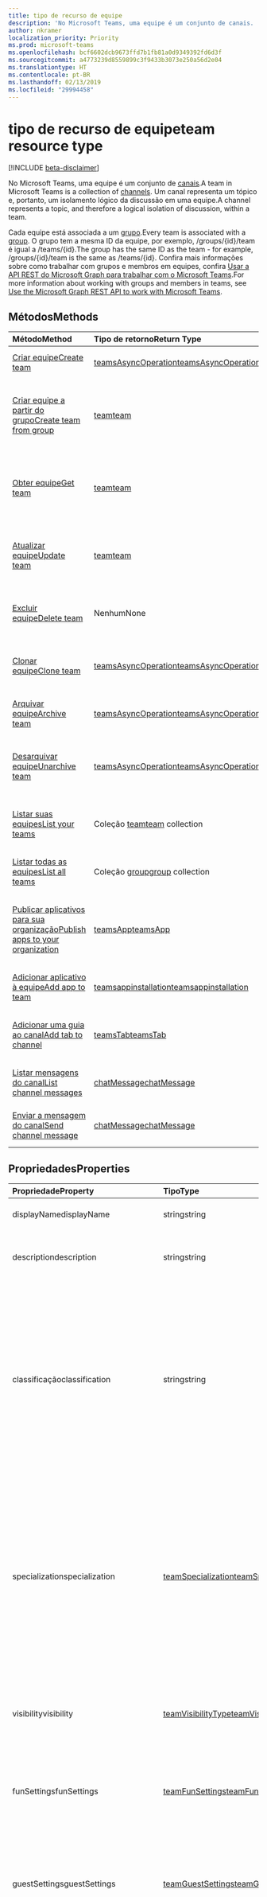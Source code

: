 ```yaml
---
title: tipo de recurso de equipe
description: 'No Microsoft Teams, uma equipe é um conjunto de canais. '
author: nkramer
localization_priority: Priority
ms.prod: microsoft-teams
ms.openlocfilehash: bcf6602dcb9673ffd7b1fb81a0d9349392fd6d3f
ms.sourcegitcommit: a4773239d8559899c3f9433b3073e250a56d2e04
ms.translationtype: HT
ms.contentlocale: pt-BR
ms.lasthandoff: 02/13/2019
ms.locfileid: "29994458"
---
```

# <a name="team-resource-type"></a><span data-ttu-id="e671d-103">tipo de recurso de equipe</span><span class="sxs-lookup"><span data-stu-id="e671d-103">team resource type</span></span>

[!INCLUDE [beta-disclaimer](../../includes/beta-disclaimer.md)]

<span data-ttu-id="e671d-104">No Microsoft Teams, uma equipe é um conjunto de [canais](channel.md).</span><span class="sxs-lookup"><span data-stu-id="e671d-104">A team in Microsoft Teams is a collection of [channels](channel.md).</span></span> <span data-ttu-id="e671d-105">Um canal representa um tópico e, portanto, um isolamento lógico da discussão em uma equipe.</span><span class="sxs-lookup"><span data-stu-id="e671d-105">A channel represents a topic, and therefore a logical isolation of discussion, within a team.</span></span>

<span data-ttu-id="e671d-106">Cada equipe está associada a um [grupo](../resources/group.md).</span><span class="sxs-lookup"><span data-stu-id="e671d-106">Every team is associated with a [group](../resources/group.md).</span></span>
<span data-ttu-id="e671d-107">O grupo tem a mesma ID da equipe, por exemplo, /groups/{id}/team é igual a /teams/{id}.</span><span class="sxs-lookup"><span data-stu-id="e671d-107">The group has the same ID as the team - for example, /groups/{id}/team is the same as /teams/{id}.</span></span>
<span data-ttu-id="e671d-108">Confira mais informações sobre como trabalhar com grupos e membros em equipes, confira [Usar a API REST do Microsoft Graph para trabalhar com o Microsoft Teams](teams-api-overview.md).</span><span class="sxs-lookup"><span data-stu-id="e671d-108">For more information about working with groups and members in teams, see [Use the Microsoft Graph REST API to work with Microsoft Teams](teams-api-overview.md).</span></span>

## <a name="methods"></a><span data-ttu-id="e671d-109">Métodos</span><span class="sxs-lookup"><span data-stu-id="e671d-109">Methods</span></span>

| <span data-ttu-id="e671d-110">Método</span><span class="sxs-lookup"><span data-stu-id="e671d-110">Method</span></span>       | <span data-ttu-id="e671d-111">Tipo de retorno</span><span class="sxs-lookup"><span data-stu-id="e671d-111">Return Type</span></span>  |<span data-ttu-id="e671d-112">Descrição</span><span class="sxs-lookup"><span data-stu-id="e671d-112">Description</span></span>|
|:---------------|:--------|:----------|
|[<span data-ttu-id="e671d-113">Criar equipe</span><span class="sxs-lookup"><span data-stu-id="e671d-113">Create team</span></span>](../api/team-post.md) | [<span data-ttu-id="e671d-114">teamsAsyncOperation</span><span class="sxs-lookup"><span data-stu-id="e671d-114">teamsAsyncOperation</span></span>](teamsasyncoperation.md) | <span data-ttu-id="e671d-115">Crie uma equipe do zero.</span><span class="sxs-lookup"><span data-stu-id="e671d-115">Create a team from scratch.</span></span> |
|[<span data-ttu-id="e671d-116">Criar equipe a partir do grupo</span><span class="sxs-lookup"><span data-stu-id="e671d-116">Create team from group</span></span>](../api/team-put-teams.md) | [<span data-ttu-id="e671d-117">team</span><span class="sxs-lookup"><span data-stu-id="e671d-117">team</span></span>](team.md) | <span data-ttu-id="e671d-118">Crie uma nova equipe ou adicione uma equipe a um grupo existente.</span><span class="sxs-lookup"><span data-stu-id="e671d-118">Create a new team, or add a team to an existing group.</span></span>|
|[<span data-ttu-id="e671d-119">Obter equipe</span><span class="sxs-lookup"><span data-stu-id="e671d-119">Get team</span></span>](../api/team-get.md) | [<span data-ttu-id="e671d-120">team</span><span class="sxs-lookup"><span data-stu-id="e671d-120">team</span></span>](team.md) | <span data-ttu-id="e671d-121">Recupere as propriedades e relações da equipe especificada.</span><span class="sxs-lookup"><span data-stu-id="e671d-121">Retrieve the properties and relationships of the specified team.</span></span>|
|[<span data-ttu-id="e671d-122">Atualizar equipe</span><span class="sxs-lookup"><span data-stu-id="e671d-122">Update team</span></span>](../api/team-update.md) | [<span data-ttu-id="e671d-123">team</span><span class="sxs-lookup"><span data-stu-id="e671d-123">team</span></span>](team.md) |<span data-ttu-id="e671d-124">Atualize as propriedades da equipe especificada.</span><span class="sxs-lookup"><span data-stu-id="e671d-124">Update the properties of the specified team.</span></span> |
|[<span data-ttu-id="e671d-125">Excluir equipe</span><span class="sxs-lookup"><span data-stu-id="e671d-125">Delete team</span></span>](/graph/api/group-delete?view=graph-rest-1.0) | <span data-ttu-id="e671d-126">Nenhum</span><span class="sxs-lookup"><span data-stu-id="e671d-126">None</span></span> |<span data-ttu-id="e671d-127">Exclua a equipe e o grupo associado.</span><span class="sxs-lookup"><span data-stu-id="e671d-127">Delete the team and its associated group.</span></span> |
|[<span data-ttu-id="e671d-128">Clonar equipe</span><span class="sxs-lookup"><span data-stu-id="e671d-128">Clone team</span></span>](../api/team-clone.md) | [<span data-ttu-id="e671d-129">teamsAsyncOperation</span><span class="sxs-lookup"><span data-stu-id="e671d-129">teamsAsyncOperation</span></span>](../resources/teamsasyncoperation.md) |<span data-ttu-id="e671d-130">Copie a equipe e o grupo associado.</span><span class="sxs-lookup"><span data-stu-id="e671d-130">Copy the team and its associated group.</span></span> |
|[<span data-ttu-id="e671d-131">Arquivar equipe</span><span class="sxs-lookup"><span data-stu-id="e671d-131">Archive team</span></span>](../api/team-archive.md) | [<span data-ttu-id="e671d-132">teamsAsyncOperation</span><span class="sxs-lookup"><span data-stu-id="e671d-132">teamsAsyncOperation</span></span>](../resources/teamsasyncoperation.md) |<span data-ttu-id="e671d-133">Coloque a equipe em um estado somente leitura.</span><span class="sxs-lookup"><span data-stu-id="e671d-133">Put the team in a read-only state.</span></span> |
|[<span data-ttu-id="e671d-134">Desarquivar equipe</span><span class="sxs-lookup"><span data-stu-id="e671d-134">Unarchive team</span></span>](../api/team-unarchive.md) | [<span data-ttu-id="e671d-135">teamsAsyncOperation</span><span class="sxs-lookup"><span data-stu-id="e671d-135">teamsAsyncOperation</span></span>](../resources/teamsasyncoperation.md) |<span data-ttu-id="e671d-136">Restaure a equipe com um estado de leitura e gravação.</span><span class="sxs-lookup"><span data-stu-id="e671d-136">Restore the team to a read-write state.</span></span> |
|[<span data-ttu-id="e671d-137">Listar suas equipes</span><span class="sxs-lookup"><span data-stu-id="e671d-137">List your teams</span></span>](../api/user-list-joinedteams.md) | <span data-ttu-id="e671d-138">Coleção [team](team.md)</span><span class="sxs-lookup"><span data-stu-id="e671d-138">[team](team.md) collection</span></span> | <span data-ttu-id="e671d-139">Liste as equipes das quais você é membro.</span><span class="sxs-lookup"><span data-stu-id="e671d-139">List the teams you are a member of.</span></span> |
|[<span data-ttu-id="e671d-140">Listar todas as equipes</span><span class="sxs-lookup"><span data-stu-id="e671d-140">List all teams</span></span>](/graph/teams-list-all-teams) | <span data-ttu-id="e671d-141">Coleção [group](group.md)</span><span class="sxs-lookup"><span data-stu-id="e671d-141">[group](group.md) collection</span></span> | <span data-ttu-id="e671d-142">Liste todos os grupos que têm equipes.</span><span class="sxs-lookup"><span data-stu-id="e671d-142">List all groups that have teams.</span></span> |
|[<span data-ttu-id="e671d-143">Publicar aplicativos para sua organização</span><span class="sxs-lookup"><span data-stu-id="e671d-143">Publish apps to your organization</span></span>](../resources/teamsapp.md)| [<span data-ttu-id="e671d-144">teamsApp</span><span class="sxs-lookup"><span data-stu-id="e671d-144">teamsApp</span></span>](../resources/teamsapp.md) | <span data-ttu-id="e671d-145">Crie aplicativos do Teams que apenas sua organização possa ver.</span><span class="sxs-lookup"><span data-stu-id="e671d-145">Create Teams apps visible only to your organization.</span></span> |
|[<span data-ttu-id="e671d-146">Adicionar aplicativo à equipe</span><span class="sxs-lookup"><span data-stu-id="e671d-146">Add app to team</span></span>](../api/teamsappinstallation-add.md) | [<span data-ttu-id="e671d-147">teamsappinstallation</span><span class="sxs-lookup"><span data-stu-id="e671d-147">teamsappinstallation</span></span>](teamsappinstallation.md) | <span data-ttu-id="e671d-148">Adiciona (instala) um aplicativo a uma equipe.</span><span class="sxs-lookup"><span data-stu-id="e671d-148">Adds (installs) an app to a team.</span></span>|
|[<span data-ttu-id="e671d-149">Adicionar uma guia ao canal</span><span class="sxs-lookup"><span data-stu-id="e671d-149">Add tab to channel</span></span>](../api/teamstab-add.md) | [<span data-ttu-id="e671d-150">teamsTab</span><span class="sxs-lookup"><span data-stu-id="e671d-150">teamsTab</span></span>](../resources/teamstab.md) | <span data-ttu-id="e671d-151">Adiciona (instala) uma guia ao canal de uma equipe.</span><span class="sxs-lookup"><span data-stu-id="e671d-151">Adds (installs) a tab to a team's channel.</span></span>|
|[<span data-ttu-id="e671d-152">Listar mensagens do canal</span><span class="sxs-lookup"><span data-stu-id="e671d-152">List channel messages</span></span>](../api/channel-list-messages.md)  | [<span data-ttu-id="e671d-153">chatMessage</span><span class="sxs-lookup"><span data-stu-id="e671d-153">chatMessage</span></span>](../resources/chatmessage.md) | [<span data-ttu-id="e671d-154">Obter mensagens em um canal</span><span class="sxs-lookup"><span data-stu-id="e671d-154">Get messages in a channel</span></span>](../api/channel-list-messages.md) |
|[<span data-ttu-id="e671d-155">Enviar a mensagem do canal</span><span class="sxs-lookup"><span data-stu-id="e671d-155">Send channel message</span></span>](../api/channel-post-chatmessage.md)  | [<span data-ttu-id="e671d-156">chatMessage</span><span class="sxs-lookup"><span data-stu-id="e671d-156">chatMessage</span></span>](../resources/chatmessage.md) | [<span data-ttu-id="e671d-157">Enviar uma mensagem para um canal</span><span class="sxs-lookup"><span data-stu-id="e671d-157">Send a message to a channel</span></span>](../api/channel-post-chatmessage.md) |

## <a name="properties"></a><span data-ttu-id="e671d-158">Propriedades</span><span class="sxs-lookup"><span data-stu-id="e671d-158">Properties</span></span>

| <span data-ttu-id="e671d-159">Propriedade</span><span class="sxs-lookup"><span data-stu-id="e671d-159">Property</span></span> | <span data-ttu-id="e671d-160">Tipo</span><span class="sxs-lookup"><span data-stu-id="e671d-160">Type</span></span>   | <span data-ttu-id="e671d-161">Descrição</span><span class="sxs-lookup"><span data-stu-id="e671d-161">Description</span></span> |
|:---------------|:--------|:----------|
|<span data-ttu-id="e671d-162">displayName</span><span class="sxs-lookup"><span data-stu-id="e671d-162">displayName</span></span>|<span data-ttu-id="e671d-163">string</span><span class="sxs-lookup"><span data-stu-id="e671d-163">string</span></span>| <span data-ttu-id="e671d-164">O nome da equipe.</span><span class="sxs-lookup"><span data-stu-id="e671d-164">The name of the team.</span></span> |
|<span data-ttu-id="e671d-165">description</span><span class="sxs-lookup"><span data-stu-id="e671d-165">description</span></span>|<span data-ttu-id="e671d-166">string</span><span class="sxs-lookup"><span data-stu-id="e671d-166">string</span></span>| <span data-ttu-id="e671d-167">Uma descrição opcional para a equipe.</span><span class="sxs-lookup"><span data-stu-id="e671d-167">An optional description for the team.</span></span> |
|<span data-ttu-id="e671d-168">classificação</span><span class="sxs-lookup"><span data-stu-id="e671d-168">classification</span></span>|<span data-ttu-id="e671d-169">string</span><span class="sxs-lookup"><span data-stu-id="e671d-169">string</span></span>| <span data-ttu-id="e671d-170">Um rótulo opcional.</span><span class="sxs-lookup"><span data-stu-id="e671d-170">An optional label.</span></span> <span data-ttu-id="e671d-171">Normalmente descreve a confidencialidade da empresa ou dos dados da equipe.</span><span class="sxs-lookup"><span data-stu-id="e671d-171">Typically describes the data or business sensitivity of the team.</span></span> <span data-ttu-id="e671d-172">Deve coincidir com um dos conjuntos predefinidos no diretório do locatário.</span><span class="sxs-lookup"><span data-stu-id="e671d-172">Must match one of a pre-configured set in the tenant's directory.</span></span> |
|<span data-ttu-id="e671d-173">specialization</span><span class="sxs-lookup"><span data-stu-id="e671d-173">specialization</span></span>|[<span data-ttu-id="e671d-174">teamSpecialization</span><span class="sxs-lookup"><span data-stu-id="e671d-174">teamSpecialization</span></span>](teamspecialization.md)| <span data-ttu-id="e671d-175">Opcional.</span><span class="sxs-lookup"><span data-stu-id="e671d-175">Optional.</span></span> <span data-ttu-id="e671d-176">Indica se a equipe destina-se a um caso de uso específico.</span><span class="sxs-lookup"><span data-stu-id="e671d-176">Indicates whether the team is intended for a particular use case.</span></span>  <span data-ttu-id="e671d-177">Cada especialização de equipe tem acesso a comportamentos e experiências exclusivos direcionados ao seu caso de uso.</span><span class="sxs-lookup"><span data-stu-id="e671d-177">Each team specialization has access to unique behaviors and experiences targeted to its use case.</span></span> |
|<span data-ttu-id="e671d-178">visibility</span><span class="sxs-lookup"><span data-stu-id="e671d-178">visibility</span></span>|[<span data-ttu-id="e671d-179">teamVisibilityType</span><span class="sxs-lookup"><span data-stu-id="e671d-179">teamVisibilityType</span></span>](teamvisibilitytype.md)| <span data-ttu-id="e671d-180">A visibilidade de um grupo e equipe.</span><span class="sxs-lookup"><span data-stu-id="e671d-180">The visibility of a the group and team.</span></span> <span data-ttu-id="e671d-181">O padrão é Público.</span><span class="sxs-lookup"><span data-stu-id="e671d-181">Defaults to Public.</span></span> |
|<span data-ttu-id="e671d-182">funSettings</span><span class="sxs-lookup"><span data-stu-id="e671d-182">funSettings</span></span>|[<span data-ttu-id="e671d-183">teamFunSettings</span><span class="sxs-lookup"><span data-stu-id="e671d-183">teamFunSettings</span></span>](teamfunsettings.md) |<span data-ttu-id="e671d-184">Configurações que definem o uso de Giphy, memes e figurinhas na equipe.</span><span class="sxs-lookup"><span data-stu-id="e671d-184">Settings to configure use of Giphy, memes, and stickers in the team.</span></span>|
|<span data-ttu-id="e671d-185">guestSettings</span><span class="sxs-lookup"><span data-stu-id="e671d-185">guestSettings</span></span>|[<span data-ttu-id="e671d-186">teamGuestSettings</span><span class="sxs-lookup"><span data-stu-id="e671d-186">teamGuestSettings</span></span>](teamguestsettings.md) |<span data-ttu-id="e671d-187">Configurações que definem se os convidados podem criar, atualizar ou excluir canais na equipe.</span><span class="sxs-lookup"><span data-stu-id="e671d-187">Settings to configure whether guests can create, update, or delete channels in the team.</span></span>|
|<span data-ttu-id="e671d-188">internalId</span><span class="sxs-lookup"><span data-stu-id="e671d-188">internalId</span></span> | <span data-ttu-id="e671d-189">string</span><span class="sxs-lookup"><span data-stu-id="e671d-189">string</span></span> | <span data-ttu-id="e671d-190">Uma ID exclusiva da equipe, que foi usada em alguns locais, como o log de auditoria da [API da Atividade de Gestão do Office 365](https://docs.microsoft.com/pt-BR/office/office-365-management-api/office-365-management-activity-api-reference).</span><span class="sxs-lookup"><span data-stu-id="e671d-190">A unique ID for the team that has been used in a few places such as the audit log/[Office 365 Management Activity API](https://docs.microsoft.com/pt-BR/office/office-365-management-api/office-365-management-activity-api-reference).</span></span> |
|<span data-ttu-id="e671d-191">isArchived</span><span class="sxs-lookup"><span data-stu-id="e671d-191">isArchived</span></span>|<span data-ttu-id="e671d-192">Booliano</span><span class="sxs-lookup"><span data-stu-id="e671d-192">Boolean</span></span>|<span data-ttu-id="e671d-193">Se essa equipe está no modo somente leitura.</span><span class="sxs-lookup"><span data-stu-id="e671d-193">Whether this team is in read-only mode.</span></span> |
|<span data-ttu-id="e671d-194">memberSettings</span><span class="sxs-lookup"><span data-stu-id="e671d-194">memberSettings</span></span>|[<span data-ttu-id="e671d-195">teamMemberSettings</span><span class="sxs-lookup"><span data-stu-id="e671d-195">teamMemberSettings</span></span>](teammembersettings.md) |<span data-ttu-id="e671d-196">Configurações para configurar se os membros podem executar determinadas ações, por exemplo, criar canais e adicionar bots na equipe.</span><span class="sxs-lookup"><span data-stu-id="e671d-196">Settings to configure whether members can perform certain actions, for example, create channels and add bots, in the team.</span></span>|
|<span data-ttu-id="e671d-197">messagingSettings</span><span class="sxs-lookup"><span data-stu-id="e671d-197">messagingSettings</span></span>|[<span data-ttu-id="e671d-198">teamMessagingSettings</span><span class="sxs-lookup"><span data-stu-id="e671d-198">teamMessagingSettings</span></span>](teammessagingsettings.md) |<span data-ttu-id="e671d-199">Configurações para definir a mensagens e menções na equipe.</span><span class="sxs-lookup"><span data-stu-id="e671d-199">Settings to configure messaging and mentions in the team.</span></span>|
|<span data-ttu-id="e671d-200">webUrl</span><span class="sxs-lookup"><span data-stu-id="e671d-200">webUrl</span></span>|<span data-ttu-id="e671d-201">cadeia de caracteres (somente leitura)</span><span class="sxs-lookup"><span data-stu-id="e671d-201">string (readonly)</span></span> | <span data-ttu-id="e671d-202">Um hiperlink que será enviado à equipe no cliente do Microsoft Teams.</span><span class="sxs-lookup"><span data-stu-id="e671d-202">A hyperlink that will go to the team in the Microsoft Teams client.</span></span> <span data-ttu-id="e671d-203">Esta é a URL que você recebe ao clicar com o botão direito do mouse em uma equipe no cliente do Microsoft Teams e escolher **Obter o link para a equipe**.</span><span class="sxs-lookup"><span data-stu-id="e671d-203">This is the URL that you get when you right-click a team in the Microsoft Teams client and select **Get link to team**.</span></span> <span data-ttu-id="e671d-204">Essa URL deve ser tratada como um blob opaco e não analisado.</span><span class="sxs-lookup"><span data-stu-id="e671d-204">This URL should be treated as an opaque blob, and not parsed.</span></span> |

## <a name="relationships"></a><span data-ttu-id="e671d-205">Relações</span><span class="sxs-lookup"><span data-stu-id="e671d-205">Relationships</span></span>

| <span data-ttu-id="e671d-206">Relação</span><span class="sxs-lookup"><span data-stu-id="e671d-206">Relationship</span></span> | <span data-ttu-id="e671d-207">Tipo</span><span class="sxs-lookup"><span data-stu-id="e671d-207">Type</span></span>   | <span data-ttu-id="e671d-208">Descrição</span><span class="sxs-lookup"><span data-stu-id="e671d-208">Description</span></span> |
|:---------------|:--------|:----------|
|<span data-ttu-id="e671d-209">apps</span><span class="sxs-lookup"><span data-stu-id="e671d-209">apps</span></span>|<span data-ttu-id="e671d-210">Coleção [teamsApp](teamsapp.md)</span><span class="sxs-lookup"><span data-stu-id="e671d-210">[teamsApp](teamsapp.md) collection</span></span>| <span data-ttu-id="e671d-211">(Obsoleto) Os aplicativos instalados nessa equipe.</span><span class="sxs-lookup"><span data-stu-id="e671d-211">(Obsolete) The apps installed in this team.</span></span>|
|<span data-ttu-id="e671d-212">channels</span><span class="sxs-lookup"><span data-stu-id="e671d-212">channels</span></span>|<span data-ttu-id="e671d-213">Coleção [channel](channel.md)</span><span class="sxs-lookup"><span data-stu-id="e671d-213">[channel](channel.md) collection</span></span>|<span data-ttu-id="e671d-214">A coleção de canais e mensagens associadas à equipe.</span><span class="sxs-lookup"><span data-stu-id="e671d-214">The collection of channels & messages associated with the team.</span></span>|
|<span data-ttu-id="e671d-215">installedApps</span><span class="sxs-lookup"><span data-stu-id="e671d-215">installedApps</span></span>|<span data-ttu-id="e671d-216">Coleção [teamsAppInstallation](teamsappinstallation.md)</span><span class="sxs-lookup"><span data-stu-id="e671d-216">[teamsAppInstallation](teamsappinstallation.md) collection</span></span>|<span data-ttu-id="e671d-217">Os aplicativos instalados nessa equipe.</span><span class="sxs-lookup"><span data-stu-id="e671d-217">The apps installed in this team.</span></span>|
|<span data-ttu-id="e671d-218">owners</span><span class="sxs-lookup"><span data-stu-id="e671d-218">owners</span></span>|[<span data-ttu-id="e671d-219">user</span><span class="sxs-lookup"><span data-stu-id="e671d-219">user</span></span>](user.md)| <span data-ttu-id="e671d-220">A lista de proprietários desta equipe.</span><span class="sxs-lookup"><span data-stu-id="e671d-220">The list of this team's owners.</span></span> |
|<span data-ttu-id="e671d-221">operations</span><span class="sxs-lookup"><span data-stu-id="e671d-221">operations</span></span>|<span data-ttu-id="e671d-222">Coleção [teamsAsyncOperation](teamsasyncoperation.md)</span><span class="sxs-lookup"><span data-stu-id="e671d-222">[teamsAsyncOperation](teamsasyncoperation.md) collection</span></span>| <span data-ttu-id="e671d-223">As operações assíncronas que foram executadas ou estão em execução nesta equipe.</span><span class="sxs-lookup"><span data-stu-id="e671d-223">The async operations that ran or are running on this team.</span></span> | 
|<span data-ttu-id="e671d-224">template</span><span class="sxs-lookup"><span data-stu-id="e671d-224">template</span></span>|[<span data-ttu-id="e671d-225">teamsTemplate</span><span class="sxs-lookup"><span data-stu-id="e671d-225">teamsTemplate</span></span>](teamstemplate.md)| <span data-ttu-id="e671d-226">O modelo usado para criar essa equipe.</span><span class="sxs-lookup"><span data-stu-id="e671d-226">The template this team was created from.</span></span> <span data-ttu-id="e671d-227">Confira os [modelos disponíveis](https://docs.microsoft.com/pt-BR/MicrosoftTeams/get-started-with-teams-templates).</span><span class="sxs-lookup"><span data-stu-id="e671d-227">See [available templates](https://docs.microsoft.com/pt-BR/MicrosoftTeams/get-started-with-teams-templates).</span></span> |

## <a name="json-representation"></a><span data-ttu-id="e671d-228">Representação JSON</span><span class="sxs-lookup"><span data-stu-id="e671d-228">JSON representation</span></span>

<span data-ttu-id="e671d-229">Veja a seguir uma representação JSON do recurso.</span><span class="sxs-lookup"><span data-stu-id="e671d-229">The following is a JSON representation of the resource.</span></span>

<!-- {
  "blockType": "resource",
  "@odata.type": "microsoft.graph.team",
  "baseType": "microsoft.graph.entity"
}-->

```json
{  
  "guestSettings": {"@odata.type": "microsoft.graph.teamGuestSettings"},
  "memberSettings": {"@odata.type": "microsoft.graph.teamMemberSettings"},
  "messagingSettings": {"@odata.type": "microsoft.graph.teamMessagingSettings"},
  "funSettings": {"@odata.type": "microsoft.graph.teamFunSettings"},
  "internalId": "19:...big.number...@thread.skype",
  "isArchived": false,
  "webUrl": "https://...longUrl..."
}

```

<!-- uuid: 8fcb5dbc-d5aa-4681-8e31-b001d5168d79
2015-10-25 14:57:30 UTC -->
<!--
{
  "type": "#page.annotation",
  "description": "team resource",
  "keywords": "",
  "section": "documentation",
  "tocPath": "",
  "suppressions": [
    "Error: /api-reference/beta/resources/team.md:\r\n      Exception processing links.\r\n    System.ArgumentException: Link Definition was null. Link text: !INCLUDE [beta-disclaimer](../../includes/beta-disclaimer.md)\r\n      at ApiDoctor.Validation.DocFile.get_LinkDestinations()\r\n      at ApiDoctor.Validation.DocSet.ValidateLinks(Boolean includeWarnings, String[] relativePathForFiles, IssueLogger issues, Boolean requireFilenameCaseMatch, Boolean printOrphanedFiles)"
  ]
}
-->

## <a name="see-also"></a><span data-ttu-id="e671d-230">Confira também</span><span class="sxs-lookup"><span data-stu-id="e671d-230">See Also</span></span>
- [<span data-ttu-id="e671d-231">Como criar um grupo com uma equipe</span><span class="sxs-lookup"><span data-stu-id="e671d-231">Creating a group with a team</span></span>](/graph/teams-create-group-and-team)
- [<span data-ttu-id="e671d-232">Visão geral da API do Teams</span><span class="sxs-lookup"><span data-stu-id="e671d-232">Teams API Overview</span></span>](teams-api-overview.md)
